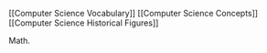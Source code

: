 
[[Computer Science Vocabulary]]
[[Computer Science Concepts]]
[[Computer Science Historical Figures]]

Math.